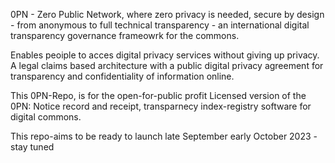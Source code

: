 0PN - Zero Public Network, where zero privacy is needed,  secure by design - from anonymous to full technical transparency - an international digital transparency governance frameowrk for the commons. 

Enables peoiple to acces digital privacy services without giving up privacy.  A legal claims based architecture with a  public digital privacy agreement for transparency and confidentiality of information online. 

This 0PN-Repo, is for the open-for-public profit Licensed version of the 0PN: Notice record and receipt, transparnecy index-registry software for digital commons.

This repo-aims to be ready to launch late September early October 2023 - stay tuned
